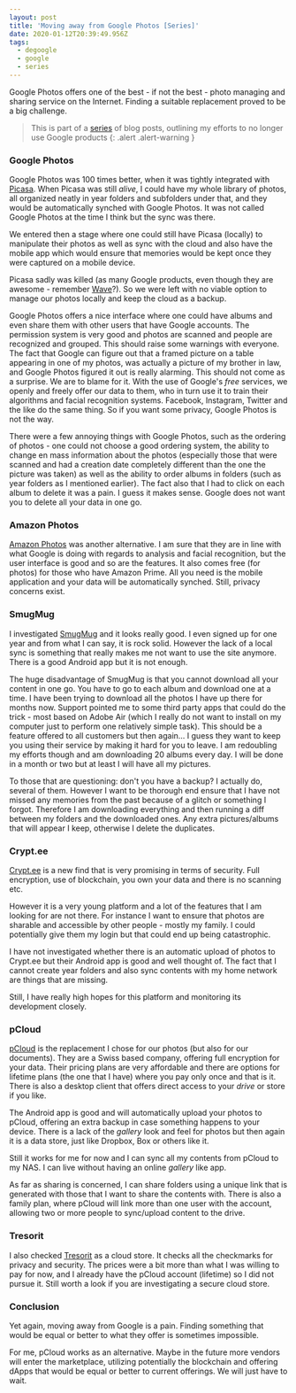 ```yaml
---
layout: post
title: 'Moving away from Google Photos [Series]'
date: 2020-01-12T20:39:49.956Z
tags:
  - degoogle
  - google
  - series
---
```

Google Photos offers one of the best - if not the best - photo managing and sharing service on the Internet. Finding a suitable replacement proved to be a big challenge. 
<!--more-->

> This is part of a [series](/post/moving-away-from-google-series/) of blog posts, outlining my efforts to no longer use Google products
{: .alert .alert-warning }

### Google Photos
Google Photos was 100 times better, when it was tightly integrated with [Picasa](https://picasa.google.com/). When Picasa was still _alive_, I could have my whole library of photos, all organized neatly in year folders and subfolders under that, and they would be automatically synched with Google Photos. It was not called Google Photos at the time I think but the sync was there.

We entered then a stage where one could still have Picasa (locally) to manipulate their photos as well as sync with the cloud and also have the mobile app which would ensure that memories would be kept once they were captured on a mobile device.

Picasa sadly was killed (as many Google products, even though they are awesome - remember [Wave](https://support.google.com/answer/1083134?hl=en)?). So we were left with no viable option to manage our photos locally and keep the cloud as a backup.

Google Photos offers a nice interface where one could have albums and even share them with other users that have Google accounts. The permission system is very good and photos are scanned and people are recognized and grouped. This should raise some warnings with everyone. The fact that Google can figure out that a framed picture on a table appearing in one of my photos, was actually a picture of my brother in law, and Google Photos figured it out is really alarming. This should not come as a surprise. We are to blame for it. With the use of Google's _free_ services, we openly and freely offer our data to them, who in turn use it to train their algorithms and facial recognition systems. Facebook, Instagram, Twitter and the like do the same thing. So if you want some privacy, Google Photos is not the way. 

There were a few annoying things with Google Photos, such as the ordering of photos - one could not choose a good ordering system, the ability to change en mass information about the photos (especially those that were scanned and had a creation date completely different than the one the picture was taken) as well as the ability to order albums in folders (such as year folders as I mentioned earlier). The fact also that I had to click on each album to delete it was a pain. I guess it makes sense. Google does not want you to delete all your data in one go.

### Amazon Photos
[Amazon Photos](https://photos.amazon.com) was another alternative. I am sure that they are in line with what Google is doing with regards to analysis and facial recognition, but the user interface is good and so are the features. It also comes free (for photos) for those who have Amazon Prime. All you need is the mobile application and your data will be automatically synched. Still, privacy concerns exist.

### SmugMug
I investigated [SmugMug](https://smugmug.com) and it looks really good. I even signed up for one year and from what I can say, it is rock solid. However the lack of a local sync is something that really makes me not want to use the site anymore. There is a good Android app but it is not enough. 

The huge disadvantage of SmugMug is that you cannot download all your content in one go. You have to go to each album and download one at a time. I have been trying to download all the photos I have up there for months now. Support pointed me to some third party apps that could do the trick - most based on Adobe Air (which I really do not want to install on my computer just to perform one relatively simple task). This should be a feature offered to all customers but then again... I guess they want to keep you using their service by making it hard for you to leave. I am redoubling my efforts though and am downloading 20 albums every day. I will be done in a month or two but at least I will have all my pictures. 

To those that are questioning: don't you have a backup? I actually do, several of them. However I want to be thorough end ensure that I have not missed any memories from the past because of a glitch or something I forgot. Therefore I am downloading everything and then running a diff between my folders and the downloaded ones. Any extra pictures/albums that will appear I keep, otherwise I delete the duplicates.

### Crypt.ee
[Crypt.ee](https://crypt.ee) is a new find that is very promising in terms of security. Full encryption, use of blockchain, you own your data and there is no scanning etc.

However it is a very young platform and a lot of the features that I am looking for are not there. For instance I want to ensure that photos are sharable and accessible by other people - mostly my family. I could potentially give them my login but that could end up being catastrophic.

I have not investigated whether there is an automatic upload of photos to Crypt.ee but their Android app is good and well thought of. The fact that I cannot create year folders and also sync contents with my home network are things that are missing.

Still, I have really high hopes for this platform and monitoring its development closely.

### pCloud
[pCloud](https://pcloud.com) is the replacement I chose for our photos (but also for our documents). They are a Swiss based company, offering full encryption for your data. Their pricing plans are very affordable and there are options for lifetime plans (the one that I have) where you pay only once and that is it. There is also a desktop client that offers direct access to your _drive_ or store if you like.

The Android app is good and will automatically upload your photos to pCloud, offering an extra backup in case something happens to your device. There is a lack of the _gallery_ look and feel for photos but then again it is a data store, just like Dropbox, Box or others like it.

Still it works for me for now and I can sync all my contents from pCloud to my NAS. I can live without having an online _gallery_ like app.

As far as sharing is concerned, I can share folders using a unique link that is generated with those that I want to share the contents with. There is also a family plan, where pCloud will link more than one user with the account, allowing two or more people to sync/upload content to the drive.

### Tresorit 
I also checked [Tresorit](https://tresorit.com) as a cloud store. It checks all the checkmarks for privacy and security. The prices were a bit more than what I was willing to pay for now, and I already have the pCloud account (lifetime) so I did not pursue it. Still worth a look if you are investigating a secure cloud store.

### Conclusion
Yet again, moving away from Google is a pain. Finding something that would be equal or better to what they offer is sometimes impossible.

For me, pCloud works as an alternative. Maybe in the future more vendors will enter the marketplace, utilizing potentially the blockchain and offering dApps that would be equal or better to current offerings. We will just have to wait.
